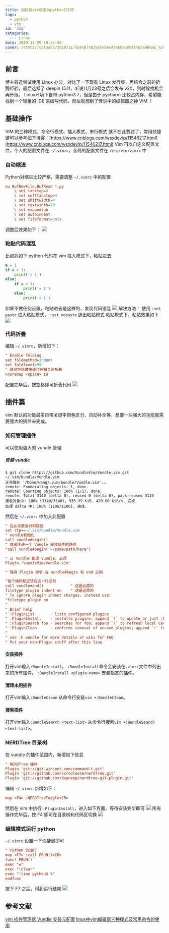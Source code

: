 ```yaml
---
title: 如何将vim改造为python的IDE
tags:
  - python
  - vim
id: '432'
categories:
  - - Linux
date: 2019-11-29 10:34:50
cover: /static/uploads/2019/11/%E6%B7%B1%E5%BA%A6%E6%88%AA%E5%9B%BE_%E9%80%89%E6%8B%A9%E5%8C%BA%E5%9F%9F_20191129103827-1124x661.png
---
```




## 前言

博主最近尝试使用 Linux 办公，对比了一下现有 Linux 发行版，再结合之前的折腾经验，最后选择了 deepin 15.11，听说11月23号之后会发布 v20，到时候找机会再升级。 Linux环境下自带 python3.7，但是由于 pycharm 比较占内存，希望能找到一个轻量的 IDE 来编写代码，然后就想到了传说中的编辑器之神 VIM ！

## 基础操作

VIM 的三种模式，命令行模式、插入模式、末行模式 就不在此赘述了，常用快捷键可以参考如下博客：[https://www.cnblogs.com/wsxdev/p/11546217.html](https://www.cnblogs.com/wsxdev/p/11546217.html) Vim 可以自定义配置文件，个人的配置文件在 `~/.vimrc`，全局的配置文件在 `/etc/vim/vimrc` 中

### 自动缩进

Python对缩进比较严格，需要调整 `~/.vimrc` 中的配置

```ini
au BufNewFile,BufRead *.py
    \ set tabstop=4 
    \ set softtabstop=4 
    \ set shiftwidth=4 
    \ set textwidth=79 
    \ set expandtab 
    \ set autoindent 
    \ set fileformat=unix 
```

调整后效果如下： ![](/static/uploads/2019/11/d9bce684bb0d4959782201e5429410bb.png)

### 粘贴代码混乱

比如将如下 python 代码在 vim 插入模式下，粘贴进去

```python
a = 1
if a > 1:
    print('> 1')
else:
    if a = 1:
        print('= 1')
    else:
        print('< 1')
```

如果不做任何设置，粘贴进去是这样的，发现代码错乱 ![](/static/uploads/2019/11/85af5371803f2efb88d33ecd920c783b.png) 解决方法： 使用 `:set paste` 进入粘贴模式， `:set nopaste` 退出粘贴模式 粘贴模式下，粘贴效果如下 ![](/static/uploads/2019/11/5a936a5e5f4982ac830c3b48f7dd7c49.png)

### 代码折叠

编辑 `~/.vimrc`，新增如下：

```ini
" Enable folding
set foldmethod=indent
set foldlevel=99
" 通过空格键快速打开和关闭折叠
nnoremap <space> za
```

配置完毕后，按空格即可折叠代码 ![](/static/uploads/2019/11/d8f2ed5fd27657a5d2d0ae5d3e988a24.png)

## 插件篇

vim 默认的功能最多自带关键字颜色区分、自动补全等，想要一些强大的功能就需要强大的插件来完成。

### 如何管理插件

可以使用强大的 vundle 管理

##### 安装 vundle

```shell
$ git clone https://github.com/VundleVim/Vundle.vim.git ~/.vim/bundle/Vundle.vim
正克隆到 '/home/wang/.vim/bundle/Vundle.vim'...
remote: Enumerating objects: 1, done.
remote: Counting objects: 100% (1/1), done.
remote: Total 3140 (delta 0), reused 0 (delta 0), pack-reused 3139
接收对象中: 100% (3140/3140), 935.39 KiB  420.00 KiB/s, 完成.
处理 delta 中: 100% (1106/1106), 完成.
```

然后在 `~/.vimrc` 中加入此配置

```ini
" 在此设置运行时路径 
set rtp+=~/.vim/bundle/Vundle.vim
" vundle初始化 
call vundle#begin()
" 或者传递一个 Vundle 安装插件的路径
"call vundle#begin('~/some/path/here')

" 让 Vundle 管理 Vundle, 必须
Plugin 'VundleVim/Vundle.vim'

" 保持 Plugin 命令 在 vundle#begin 和 end 之间

"每个插件都应该在这一行之前  
call vundle#end()            " 这是必需的 
filetype plugin indent on    " 这是必需的 
" To ignore plugin indent changes, instead use:
"filetype plugin on
"
" Brief help
" :PluginList       - lists configured plugins
" :PluginInstall    - installs plugins; append `!` to update or just :PluginUpdate
" :PluginSearch foo - searches for foo; append `!` to refresh local cache
" :PluginClean      - confirms removal of unused plugins; append `!` to auto-approve removal
"
" see :h vundle for more details or wiki for FAQ
" Put your non-Plugin stuff after this line
```

#### 安装插件

打开vim输入`:BundleInstall`。 `:BundleInstall`命令会安装在`.vimrc`文件中列出来的所有插件。 `:BundleInstall <plugin-name>` 安装指定的插件。

#### 清理未用插件

打开vim输入`:BundleClean` 从命令行安装`vim +:BundleClean`。

#### 搜索插件

打开vim输入`:BundleSearch <text-list>` 从命令行搜索`vim +:BundleSearch <text-list>`。

### NERDTree 目录树

在 vundle 的插件范围内，新增如下信息

```ini
" NERDTree 插件
Plugin 'git://git.wincent.com/command-t.git'
Plugin 'git://github.com/scrooloose/nerdtree.git'
Plugin 'git://github.com/Xuyuanp/nerdtree-git-plugin.git'
```

编辑 `~/.vimrc` 新增如下：

```ini
map <F4> :NERDTreeToggle<CR>
```

然后在 vim 中执行 `:PluginInstall`，进入如下界面，等待安装完毕即可 ![](/static/uploads/2019/11/046dc2169d2c9586b9fb5b2d297c068d.png) 所有操作完毕后，按 F4 即可在目录树和代码区切换 ![](/static/uploads/2019/11/78d44c97fa3cff17cc6d75871b61a73d.png)

### 编辑模式运行 python

`~/.vimrc` 设置一下快捷键即可

```ini
" Python 的运行
map <F7> :call PRUN()<CR>
func! PRUN()
exec "w"
exec "!clear"
exec "!time python3 %"
endfunc
```

按下 F7 之后，得到运行结果 ![](/static/uploads/2019/11/47a37cdf4747684a0364db607f49ccde.png)

## 参考文献

[vim 插件管理器 Vundle 安装与配置](https://www.jianshu.com/p/1839f1fb3f08) [linux中vim编辑器三种模式及常用命令的使用](https://www.cnblogs.com/wsxdev/p/11546217.html)